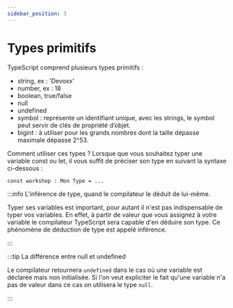 ```yaml
---
sidebar_position: 3
---
```


# Types primitifs

TypeScript comprend plusieurs types primitifs :

- string, ex : 'Devoxx'
- number, ex : 18
- boolean, true/false
- null
- undefined
- symbol : représente un identifiant unique, avec les strings, le symbol peut servir de clés de propriété d’objet.
- bigint : à utiliser pour les grands nombres dont la taille dépasse maximale dépasse 2^53.

Comment utiliser ces types ? Lorsque que vous souhaitez typer une variable const ou let, il vous suffit de préciser son type en suivant la syntaxe ci-dessous :

`const workshop : Mon Type = ...`

:::info L'inférence de type, quand le compilateur le déduit de lui-même.

Typer ses variables est important, pour autant il n'est pas indispensable de typer vos variables. En effet, à partir de valeur que vous assignez à votre variable le compilateur TypeScript sera capable d'en déduire son type. Ce phénomène de déduction de type est appelé inférence.

:::

:::tip La différence entre null et undefined

Le compilateur retournera `undefined` dans le cas où une variable est déclarée mais non initialisée.
Si l'on veut expliciter le fait qu'une variable n'a pas de valeur dans ce cas on utilisera le type `null`.

:::
